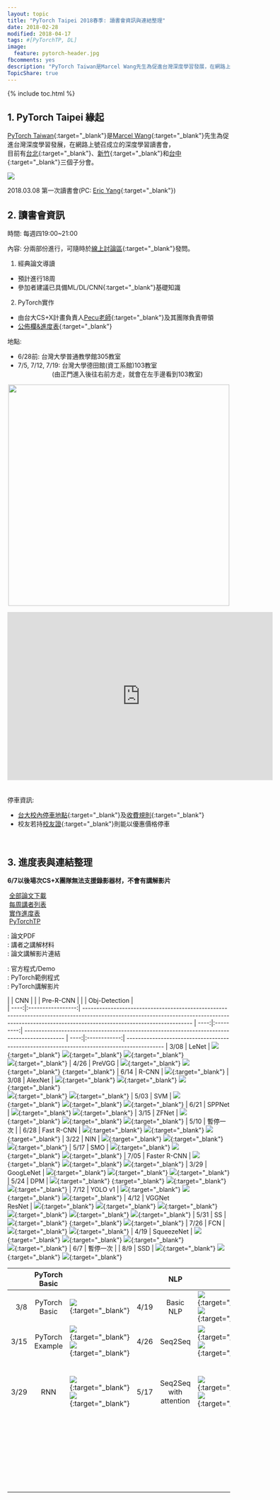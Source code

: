 ```yaml
---
layout: topic
title: "PyTorch Taipei 2018春季: 讀書會資訊與連結整理"
date: 2018-02-28
modified: 2018-04-17
tags: #[PyTorchTP, DL]
image:
  feature: pytorch-header.jpg
fbcomments: yes
description: "PyTorch Taiwan是Marcel Wang先生為促進台灣深度學習發展，在網路上號召成立的深度學習讀書會，目前有台北、台中和新竹三分會 | PyTorch Taipei"
TopicShare: true
---
```


{% include toc.html %}

## 1. PyTorch Taipei 緣起

[PyTorch Taiwan](https://www.facebook.com/groups/2027602154187130/){:target="_blank"}是[Marcel Wang](https://www.linkedin.com/in/marcel-wang-3a988b7a/){:target="_blank"}先生為促進台灣深度學習發展，在網路上號召成立的深度學習讀書會，
<br>目前有[台北](http://hemingwang.blogspot.tw/2018/01/pytorchpytorch-taipei_20.html){:target="_blank"}、[新竹](http://hemingwang.blogspot.tw/2018/01/pytorchpytorch-hsinchu.html){:target="_blank"}和[台中](http://hemingwang.blogspot.tw/2018/04/pytorchpytorch-taichung_26.html){:target="_blank"}三個子分會。

<img src="../../../images/pytp1.jpg">

2018.03.08 第一次讀書會(PC: [Eric Yang](https://www.facebook.com/profile.php?id=1561001417){:target="_blank"})

## 2. 讀書會資訊
時間: 每週四19:00~21:00

內容: 分兩部份進行，可隨時於[線上討論區](https://discord.gg/jMCVCbJ){:target="_blank"}發問。

1. 經典論文導讀
 - 預計進行18周
 - 參加者建議已具備ML/DL/CNN[](../basic-CNN-FP){:target="_blank"}基礎知識

2. PyTorch實作
 - 由台大CS+X計畫負責人[Pecu老師](https://www.facebook.com/pecu.tsai){:target="_blank"}及其團隊負責帶領
 - [公佈欄&進度表](https://github.com/pecu/PyTorch_CSX){:target="_blank"}

地點:

   * 6/28前: 台灣大學普通教學館305教室
   * 7/5, 7/12, 7/19: 台灣大學德田館(資工系館)103教室  <br>$\;\;\;\;\;\;\;\;\;\;\;\;\;\;\;\;\;\;\;\;\;\;$(由正門進入後往右前方走，就會在左手邊看到103教室)

<div class="w3-row w3-border">
  <div class="w3-half w3-container">
    <p align="center"><img src="https://sites.google.com/a/caece.net/eg2014f/project1de-tian/map.jpg" width="500"></p>
  </div>
  <div class="w3-half w3-container">
    <iframe src="https://www.google.com/maps/embed?pb=!1m18!1m12!1m3!1d1520.093348441902!2d121.53900154531665!3d25.02010040425192!2m3!1f0!2f0!3f0!3m2!1i1024!2i768!4f13.1!3m3!1m2!1s0x0%3A0xe326fd2457b42071!2z5b6355Sw6aSo!5e0!3m2!1szh-TW!2stw!4v1530247583375" width="600" height="380" frameborder="0" style="border:0" allowfullscreen></iframe>
  </div>
</div>

<br>


<br>
停車資訊:

   * [台大校內停車地點](http://general.ga.ntu.edu.tw/uploads/archive_file_multiple/file/56d1ee4f48b8a10b9200024b/%E6%A0%A1%E7%B8%BD%E5%8D%80%E6%B1%BD%E6%A9%9F%E8%BB%8A%E5%81%9C%E8%BB%8A%E5%A0%B4%E5%8D%80%E4%BD%8D%E5%9C%96-103-09.pdf){:target="_blank"}及[收費規則](http://general.ga.ntu.edu.tw/zh_tw/qa/校園臨時停車收費費率-22859878){:target="_blank"}
   * 校友若持[校友證]( http://www.alumni.ntu.edu.tw/card_benefits.html ){:target="_blank"}則能以優惠價格停車

<br>

## 3. 進度表與連結整理

**6/7以後場次CS+X團隊無法支援錄影器材，不會有講解影片**

<link rel="stylesheet" href="./custom.css">
<!-- <link rel="stylesheet" href="https://www.w3schools.com/lib/w3-theme-black.css">
<link rel="stylesheet" href="https://cdnjs.cloudflare.com/ajax/libs/font-awesome/4.3.0/css/font-awesome.min.css"> -->
<div class="w3-row">
  <div class="w3-quarter w3-container">
    <p><img src="../../../images/icons/gd.png" alt="" /> <a href="https://drive.google.com/open?id=12AYDi8JCsqYVXJH7jbexuu3LHtqtudiz" target="_blank">全部論文下載</a><br>
    <img src="../../../images/icons/gds.png" alt="" /> <a href="https://docs.google.com/spreadsheets/d/1qYJ5rOL7gotjbcXTVPDvclyZptZ-cRpYcDbdWk3PMt4/edit?usp=sharing" target="_blank">每周講者列表</a><br>
    <img src="../../../images/icons/github.png" alt="" /> <a href="https://github.com/pecu/PyTorch_CSX" target="_blank">實作進度表</a><br><img src="../../../images/icons/youtube.png" alt="" /> <a href="https://www.youtube.com/channel/UCk_f2g9Dkc4WaqrqpzxywJw" target="_blank">PyTorchTP</a></p>
  </div>
  <div class="w3-quarter w3-container">
    <p><img src="../../../images/icons/paper.png" alt="" />: 論文PDF<br>
    <img src="../../../images/icons/mt.png" alt="" />: 講者之講解材料<br>
    <img src="../../../images/icons/video.png" alt="" />: 論文講解影片連結</p>
  </div>
  <div class="w3-quarter w3-container">
    <p><img src="../../../images/icons/coding.png" alt="" />: 官方程式/Demo<br>
    <img src="../../../images/icons/pytorch.png" alt="" />: PyTorch範例程式<br>
    <img src="../../../images/icons/video_t.png" alt="" />: PyTorch講解影片</p>
  </div>
</div>


|      | CNN               |                                                                                                                                                                                                    |      | Pre-R-CNN |                                                                                              |      | Obj-Detection        |                                   
| ----:|:-----------------:| -------------------------------------------------------------------------------------------------------------------------------------------------------------------------------------------------- | ----:|:---------:| -------------------------------------------------------------------------------------------- | ----:|:------------:| -------------------------------------------------------------------------------------------
| 3/08 | LeNet             | [![][p]][1]{:target="_blank"} [![][m]][20]{:target="_blank"} [![][v]][100]{:target="_blank"}<br> [![][c]][c1]{:target="_blank"}                                                                    | 4/26 | PreVGG    | [![][p]][8]{:target="_blank"}  [![][m]][29]{:target="_blank"} [      ][93]{:target="_blank"} | 6/14 | R-CNN        | [![][p]][14]{:target="_blank"}
| 3/08 | AlexNet           | [![][p]][2]{:target="_blank"} [![][m]][21]{:target="_blank"} [![][v]][99]{:target="_blank"} <br> [![][t]][t1]{:target="_blank"} [![][vt]][vt1]{:target="_blank"}                                   | 5/03 | SVM       | [![][p]][9]{:target="_blank"}  [![][m]][30]{:target="_blank"} [![][v]][92]{:target="_blank"} | 6/21 | SPPNet       | [![][p]][15]{:target="_blank"} [![][m]][36]{:target="_blank"}
| 3/15 | ZFNet             | [![][p]][3]{:target="_blank"} [![][m]][22]{:target="_blank"} [![][v]][98]{:target="_blank"}                                                                                                        | 5/10 | 暫停一次  |                                                                                              | 6/28 | Fast R-CNN   | [![][p]][16]{:target="_blank"} [![][c]][Fm]{:target="_blank"} [![][m]][37]{:target="_blank"}
| 3/22 | NIN               | [![][p]][4]{:target="_blank"} [![][m]][23]{:target="_blank"} [![][v]][97]{:target="_blank"}                                                                                                        | 5/17 | SMO       | [![][p]][10]{:target="_blank"} [![][m]][31]{:target="_blank"} [![][v]][91]{:target="_blank"} | 7/05 | Faster R-CNN | [![][p]][17]{:target="_blank"} [![][c]][Ftm]{:target="_blank"} [![][m]][38]{:target="_blank"}
| 3/29 | GoogLeNet         | [![][p]][5]{:target="_blank"} [![][m]][26]{:target="_blank"} [![][v]][96]{:target="_blank"}                                                                                                        | 5/24 | DPM       | [![][p]][11]{:target="_blank"} [      ][32]{:target="_blank"} [![][v]][90]{:target="_blank"} [![][c]][DPMd]{:target="_blank"} | 7/12 | YOLO v1      | [![][p]][18]{:target="_blank"} [![][c]][Yv1]{:target="_blank"} [![][m]][ym]{:target="_blank"}
| 4/12 | VGGNet<br>ResNet  | [![][p]][6]{:target="_blank"} [![][m]][27]{:target="_blank"} [![][v]][95]{:target="_blank"}<br> [![][p]][6.5]{:target="_blank"} [![][t]][tres]{:target="_blank"} [![][vt]][vres]{:target="_blank"} | 5/31 | SS        | [![][p]][12]{:target="_blank"} [      ][33]{:target="_blank"} [![][v]][89]{:target="_blank"} | 7/26 | FCN          | [![][p]][13]{:target="_blank"} [![][m]][fcn]{:target="_blank"}
| 4/19 | SqueezeNet        | [![][p]][7]{:target="_blank"} [![][m]][28]{:target="_blank"} [![][v]][94]{:target="_blank"}<br> [![][c]][sqc]{:target="_blank"}                                                                    | 6/7  | 暫停一次  |                                                                                              | 8/9  | SSD          | [![][p]][19]{:target="_blank"} [![][c]][cssd]{:target="_blank"} [![][m]][mssd]{:target="_blank"}

[p]: ../../../images/icons/paper.png
[c]: ../../../images/icons/coding.png
[v]: ../../../images/icons/video.png
[t]: ../../../images/icons/pytorch.png
[vt]: ../../../images/icons/video_t.png
[m]: ../../../images/icons/mt.png

<!-- LeNet -->
[1]: http://yann.lecun.com/exdb/publis/pdf/lecun-98.pdf
[20]:https://hackmd.io/p/BkxYFCnOM#/
[100]: https://youtu.be/5F7SnpjTas8?t=5m30s
[c1]: http://yann.lecun.com/exdb/lenet/index.html

<!-- AlexNet -->
[2]: http://papers.nips.cc/paper/4824-imagenet-classification-with-deep-convolutional-neural-networks.pdf
[21]:https://medium.com/@WhoYoung99/alexnet-架構概述-988113c06b4b
[99]: https://youtu.be/5F7SnpjTas8?t=32m42s
[vt1]: https://youtu.be/e8m46iiBuzw?t=26m7s
[t1]: https://github.com/pecu/PyTorch_CSX/tree/master/02_AlexNet

<!-- ZFNet -->
[3]: https://arxiv.org/pdf/1311.2901.pdf
[22]:https://www.dropbox.com/s/rrgc205ffedims8/ZFNet_shape.pdf
[98]: https://www.youtube.com/watch?v=e8m46iiBuzw

<!-- NIN -->
[4]: https://arxiv.org/pdf/1312.4400.pdf
[23]:https://www.slideshare.net/gilbert6555tw/nin-20180319-91529205
[97]: https://www.youtube.com/watch?v=BkvywRsPPuA

<!-- GoogLeNet -->
[5]: http://openaccess.thecvf.com/content_cvpr_2015/papers/Szegedy_Going_Deeper_With_2015_CVPR_paper.pdf
[26]: https://drive.google.com/file/d/1QPOgFV5WXUaNaq5SG9UPzp_qMpTt8-8g/view?usp=sharing
[96]: https://www.youtube.com/watch?v=XHTwKN7BYhc

<!-- VGGNet -->
[6]: https://arxiv.org/pdf/1409.1556/
[27]: https://medium.com/@danjtchen/vgg-%E6%B7%B1%E5%BA%A6%E5%AD%B8%E7%BF%92-%E5%8E%9F%E7%90%86-d31d0aa13d88
[95]: https://www.youtube.com/watch?v=XmLeY953zaY

<!-- ResNet -->
[6.5]: https://arxiv.org/pdf/1512.03385
[vres]: https://www.youtube.com/watch?v=yaJcF1KLVX0
[tres]: https://github.com/pecu/PyTorch_CSX/tree/master/05_Deep_Residual_Network

<!-- SqueezeNet -->
[7]: https://arxiv.org/pdf/1602.07360.pdf
[28]: https://docs.google.com/presentation/d/168-z3psekR4FnJWVV6IMaEyBR9RMvWjHtD9BPHvzKtI/edit#slide=id.g384c0c5446_0_334
[94]: https://www.youtube.com/watch?v=LI2WDTAslbY
[sqc]: https://github.com/DeepScale/SqueezeNet

<!-- PreVGG -->
[8]: http://people.idsia.ch/~juergen/ijcai2011.pdf
[29]: https://medium.com/@ChrisChou0426/pytorch-taipei-paper-flexible-high-performance-convolutional-neural-networks-for-image-4153f9495113
[93]: https://youtu.be/

<!-- SVM -->
[9]:  http://w.svms.org/training/BOGV92.pdf
[30]: https://rickychang-blog.herokuapp.com/support-vector-machine/
[92]: https://www.youtube.com/watch?v=hN6d5cwJYI0

<!-- SMO -->
[10]: https://www.microsoft.com/en-us/research/wp-content/uploads/2016/02/tr-98-14.pdf
[91]: https://www.youtube.com/watch?v=UG0AEcfBe1A
[31]: https://drive.google.com/open?id=1toBxIRGRp364k_uXRgCy9Zcv-J4YmJZV

<!-- DPM -->
[11]: https://cs.brown.edu/~pff/papers/lsvm-pami.pdf
[90]: https://www.youtube.com/watch?v=uzTHFNpQ_9E
[DPMd]: http://www.rossgirshick.info/latent/
[32]: ...

<!-- SS -->
[12]: https://ivi.fnwi.uva.nl/isis/publications/2013/UijlingsIJCV2013/UijlingsIJCV2013.pdf
[89]: https://www.youtube.com/watch?v=iGIFwPfhmZg
[33]: ....

<!-- FCN -->
[13]: https://www.cv-foundation.org/openaccess/content_cvpr_2015/app/2B_011.pdf
[fcn]: https://drive.google.com/open?id=1SU-U253gqZKhJvhPICEo8PbQR6x_-fHJ

<!-- R-CNN -->
[14]: https://www.cv-foundation.org/openaccess/content_cvpr_2014/papers/Girshick_Rich_Feature_Hierarchies_2014_CVPR_paper.pdf?spm=5176.100239.blogcont55892.8.pm8zm1&file=Girshick_Rich_Feature_Hierarchies_2014_CVPR_paper.pdf

<!-- SPPNet -->
[15]: https://arxiv.org/pdf/1406.4729.pdf
[36]: https://www.slideshare.net/whuang022ai/spatial-pyramid-pooling-in-deep-convolutional-networks-for-visual-recognition

<!-- Fast -->
[16]: http://openaccess.thecvf.com/content_iccv_2015/papers/Girshick_Fast_R-CNN_ICCV_2015_paper.pdf
[Fm]: https://github.com/rbgirshick/fast-rcnn
[37]: https://drive.google.com/open?id=1QGrMVusOFrQ_8FSR1gP942YoMSmgUCzS

<!-- Faster -->
[17]: http://papers.nips.cc/paper/5638-faster-r-cnn-towards-real-time-object-detection-with-region-proposal-networks.pdf
[38]: https://python5566.wordpress.com/2018/06/19/deep-learning-notes-object-detection-models-faster-r-cnn-fcn/
[Ftm]: https://github.com/ShaoqingRen/faster_rcnn

<!-- SSD -->
[19]: https://arxiv.org/pdf/1512.02325.pdf
[cssd]: https://github.com/weiliu89/caffe/tree/ssd
[mssd]: https://docs.google.com/presentation/d/1U0bOJ15D8NUhIEBQU4LJDdxdKJRr-AN-UoLwH8jwCTM/edit?usp=sharing


<!-- YOLO -->
<!-- v1 -->
[Yv1]: https://pjreddie.com/darknet/yolov1/
[83]: https://youtu.be/
[18]: https://www.cv-foundation.org/openaccess/content_cvpr_2016/papers/Redmon_You_Only_Look_CVPR_2016_paper.pdf
[ym]: https://drive.google.com/open?id=19VHnX184EHATxK-DZHOQrjJfFY9zcky2

<!-- v23 -->
[Yv2]: https://pjreddie.com/darknet/yolov2/
[Yv3]: https://pjreddie.com/darknet/yolo/
[24]: https://arxiv.org/pdf/1612.08242
[25]: https://pjreddie.com/media/files/papers/YOLOv3.pdf
[81]: https://youtu.be/
[80]: https://youtu.be/


|      |  PyTorch Basic  |                                                                      |      | NLP                          |                                                                      |      |  其他                  |                                                                    |
|-----:|:---------------:|----------------------------------------------------------------------|-----:|:----------------------------:|----------------------------------------------------------------------|-----:|:----------------------:|--------------------------------------------------------------------|
| 3/8  | PyTorch Basic   | [![][t]][PTBt]{:target="_blank"}                                     | 4/19 | Basic NLP                    | [![][t]][NLPt]{:target="_blank"} [![][vt]][NLPv]{:target="_blank"}   | 4/26 | Automated<br>Reasoning | [![][t]][AtRt]{:target="_blank"} [![][vt]][AtRv]{:target="_blank"}
| 3/15 | PyTorch Example | [![][t]][Pext]{:target="_blank"} [![][vt]][Pexv]{:target="_blank"}   | 4/26 | Seq2Seq                      | [![][t]][s2st]{:target="_blank"} [![][vt]][s2sv]{:target="_blank"}   | 5/3  | RL (DQN)               | [![][t]][DQNt]{:target="_blank"} [![][vt]][DQNv]{:target="_blank"}
| 3/29 | RNN             | [![][t]][RNNt]{:target="_blank"}[![][vt]][RNNv]{:target="_blank"}    | 5/17 | Seq2Seq with <br/> attention | [![][t]][s2sat]{:target="_blank"} [![][vt]][s2sav]{:target="_blank"} | 5/24 | Style Transfer         | [![][p]][STp]{:target="_blank"}  [![][m]][STt]{:target="_blank"} [![][vt]][STv]{:target="_blank"} <br/>[![][c]][STd]{:target="_blank"}
|      |                 |                                                                      |      |                              |                                                                      | 5/31 | Variational Auto-Encoder | [![][p]][VAEp]{:target="_blank"}  [![][t]][VAEt]{:target="_blank"} [![][vt]][VAEv]{:target="_blank"} <br/>[![][c]][VAEc]{:target="_blank"}

[PTBt]:https://github.com/pecu/PyTorch_CSX/tree/master/01_PyTorch_Basic
[Pext]:https://github.com/pecu/PyTorch_CSX/tree/master/03_Learning_PyTorch_with_Examples
[Pexv]:https://www.youtube.com/watch?v=BL-_mjIP_AY

[RNNt]: https://github.com/pecu/PyTorch_CSX/tree/master/04_RNN
[RNNv]:https://www.youtube.com/watch?v=YjgNjsdilNs
[NLPt]: https://github.com/pecu/PyTorch_CSX/tree/master/06_Natural_Language_Processing
[NLPv]:https://www.youtube.com/watch?v=OOL0OGUA9eU
[s2st]:https://github.com/d06521005/NLP_Competition/blob/master/basic_seq2seq.ipynb
[s2sv]:https://www.youtube.com/watch?v=5ieic6mvRpw

[s2sav]: https://www.youtube.com/watch?v=2f1jcq7H2u0
[s2sat]: https://github.com/pecu/PyTorch_CSX/tree/master/09_Attention_seq2seq

[AtRt]:https://github.com/pecu/PyTorch_CSX/tree/master/07_Automated_Reasoning
[AtRv]:https://www.youtube.com/watch?v=69kt1h_6SsM
[DQNt]:https://github.com/pecu/PyTorch_CSX/tree/master/08_DQN
[DQNv]:https://www.youtube.com/watch?v=8YGuGBLLKq0

[STp]: https://arxiv.org/abs/1508.06576
[STt]: ../../../articles/PyTorchTP-Style-Transfer/
[STv]: https://www.youtube.com/watch?v=G3gd5jo5nJA
[STd]: https://deepart.io

<!-- Variational Auto-Encoder -->
[VAEp]: https://arxiv.org/abs/1312.6114
[VAEv]: https://www.youtube.com/watch?v=dR9TXPl0Cgg
[VAEc]: https://github.com/pecu/PyTorch_CSX/tree/master/10_VAE
[VAEt]: https://ppt.cc/fbPNXx
